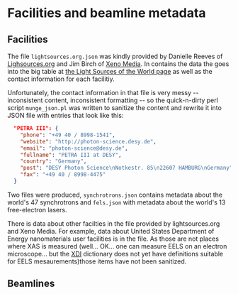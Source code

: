 # Facilities and beamline metadata #

## Facilities

The file `lightsources.org.json` was kindly provided by Danielle
Reeves of [Lighsources.org](http://www.lightsources.org) and Jim Birch
of [Xeno Media](http://www.xenomedia.com/).  In contains the data the
goes into the big table at
[the Light Sources of the World page](http://www.lightsources.org/regions)
as well as the contact information for each facilitiy.

Unfortunately, the contact information in that file is very messy --
inconsistent content, inconsistent formatting -- so the quick-n-dirty
perl script `munge_json.pl` was written to sanitize the content and
rewrite it into JSON file with entries that look like this:

```json
  "PETRA III": {
    "phone": "+49 40 / 8998-1541",
    "website": "http://photon-science.desy.de",
    "email": "photon-science@desy.de",
    "fullname": "PETRA III at DESY",
    "country": "Germany",
    "post": "DESY Photon Science\nNotkestr. 85\n22607 HAMBURG\nGermany",
    "fax": "+49 40 / 8998-4475"
  }
```

Two files were produced, `synchrotrons.json` contains metadata about
the world's 47 synchrotrons and `fels.json` with metadata about the
world's 13 free-electron lasers.

There is data about other facilties in the file provided by
lightsources.org and Xeno Media.  For example, data about United
States Department of Energy nanomaterials user facilities is in the
file.  As those are not places where XAS is measured
(well... OK... one can measure EELS on an electron microscope... but
the [XDI](https://github.com/XraySpectroscopy/XAS-Data-Interchange)
dictionary does not yet have definitions suitable for EELS
mesaurements)those items have not been sanitized.


## Beamlines

